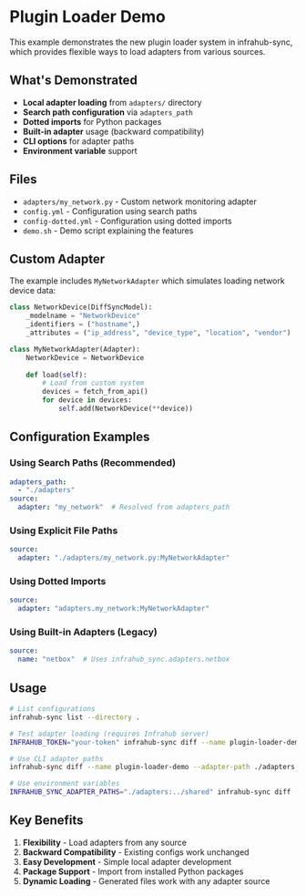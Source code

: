 # Plugin Loader Demo

This example demonstrates the new plugin loader system in infrahub-sync, which provides flexible ways to load adapters from various sources.

## What's Demonstrated

- **Local adapter loading** from `adapters/` directory
- **Search path configuration** via `adapters_path`  
- **Dotted imports** for Python packages
- **Built-in adapter** usage (backward compatibility)
- **CLI options** for adapter paths
- **Environment variable** support

## Files

- `adapters/my_network.py` - Custom network monitoring adapter
- `config.yml` - Configuration using search paths
- `config-dotted.yml` - Configuration using dotted imports  
- `demo.sh` - Demo script explaining the features

## Custom Adapter

The example includes `MyNetworkAdapter` which simulates loading network device data:

```python
class NetworkDevice(DiffSyncModel):
    _modelname = "NetworkDevice"
    _identifiers = ("hostname",)
    _attributes = ("ip_address", "device_type", "location", "vendor")

class MyNetworkAdapter(Adapter):
    NetworkDevice = NetworkDevice
    
    def load(self):
        # Load from custom system
        devices = fetch_from_api()
        for device in devices:
            self.add(NetworkDevice(**device))
```

## Configuration Examples

### Using Search Paths (Recommended)
```yaml
adapters_path:
  - "./adapters"
source:
  adapter: "my_network"  # Resolved from adapters_path
```

### Using Explicit File Paths
```yaml
source:
  adapter: "./adapters/my_network.py:MyNetworkAdapter"
```

### Using Dotted Imports
```yaml
source:
  adapter: "adapters.my_network:MyNetworkAdapter"
```

### Using Built-in Adapters (Legacy)
```yaml
source:
  name: "netbox"  # Uses infrahub_sync.adapters.netbox
```

## Usage

```bash
# List configurations
infrahub-sync list --directory .

# Test adapter loading (requires Infrahub server)
INFRAHUB_TOKEN="your-token" infrahub-sync diff --name plugin-loader-demo

# Use CLI adapter paths
infrahub-sync diff --name plugin-loader-demo --adapter-path ./adapters

# Use environment variables
INFRAHUB_SYNC_ADAPTER_PATHS="./adapters:../shared" infrahub-sync diff --name plugin-loader-demo
```

## Key Benefits

1. **Flexibility** - Load adapters from any source
2. **Backward Compatibility** - Existing configs work unchanged
3. **Easy Development** - Simple local adapter development
4. **Package Support** - Import from installed Python packages
5. **Dynamic Loading** - Generated files work with any adapter source
